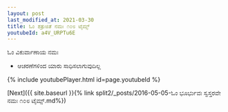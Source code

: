 ```yaml
---
layout: post
last_modified_at: 2021-03-30
title: ಓಂ ಶತ್ರುಜಿತೆ ನಮಃ ೧೦೮ ಟೈಮ್ಸ್
youtubeId: a4V_URPTu6E
---
```

 
 
 ಓಂ ವಿಕುರ್ವಾಣಾಯ ನಮಃ  
 
 -  ಆಚರಣೆಗಳಿಂದ ಯಾರು ಸಾಧಿಸಲಾಗುವುದಿಲ್ಲ 
 
  
 
  
 
 
 
 
 
 


{% include youtubePlayer.html id=page.youtubeId %}
 
[Next]({{ site.baseurl }}{% link  split2/_posts/2016-05-05-ಓಂ ಭೂರ್ಭುವಃ ಸ್ವಸ್ತರವೇ ನಮಃ ೧೦೮ ಟೈಮ್ಸ್.md%})
 
